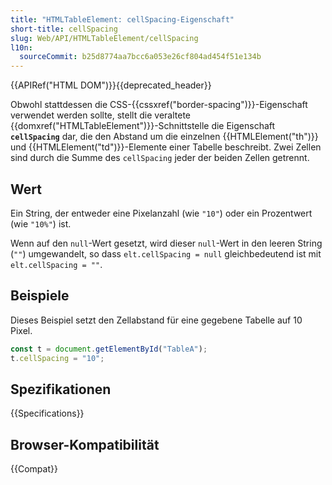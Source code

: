 ```yaml
---
title: "HTMLTableElement: cellSpacing-Eigenschaft"
short-title: cellSpacing
slug: Web/API/HTMLTableElement/cellSpacing
l10n:
  sourceCommit: b25d8774aa7bcc6a053e26cf804ad454f51e134b
---
```


{{APIRef("HTML DOM")}}{{deprecated_header}}

Obwohl stattdessen die CSS-{{cssxref("border-spacing")}}-Eigenschaft verwendet werden sollte, stellt die veraltete {{domxref("HTMLTableElement")}}-Schnittstelle die Eigenschaft **`cellSpacing`** dar, die den Abstand um die einzelnen {{HTMLElement("th")}} und {{HTMLElement("td")}}-Elemente einer Tabelle beschreibt. Zwei Zellen sind durch die Summe des `cellSpacing` jeder der beiden Zellen getrennt.

## Wert

Ein String, der entweder eine Pixelanzahl (wie `"10"`) oder ein Prozentwert (wie `"10%"`) ist.

Wenn auf den `null`-Wert gesetzt, wird dieser `null`-Wert in den leeren String (`""`) umgewandelt, so dass `elt.cellSpacing = null` gleichbedeutend ist mit `elt.cellSpacing = ""`.

## Beispiele

Dieses Beispiel setzt den Zellabstand für eine gegebene Tabelle auf 10 Pixel.

```js
const t = document.getElementById("TableA");
t.cellSpacing = "10";
```

## Spezifikationen

{{Specifications}}

## Browser-Kompatibilität

{{Compat}}

